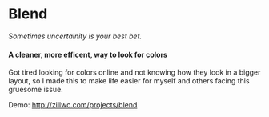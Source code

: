 Blend 
=====
<i>Sometimes uncertainity is your best bet.</i>

<h4>A cleaner, more efficent, way to look for colors</h4>
Got tired looking for colors online and not knowing how they look in a bigger layout, so I made this to make life easier for myself and others facing this gruesome issue. 


Demo: http://zillwc.com/projects/blend
